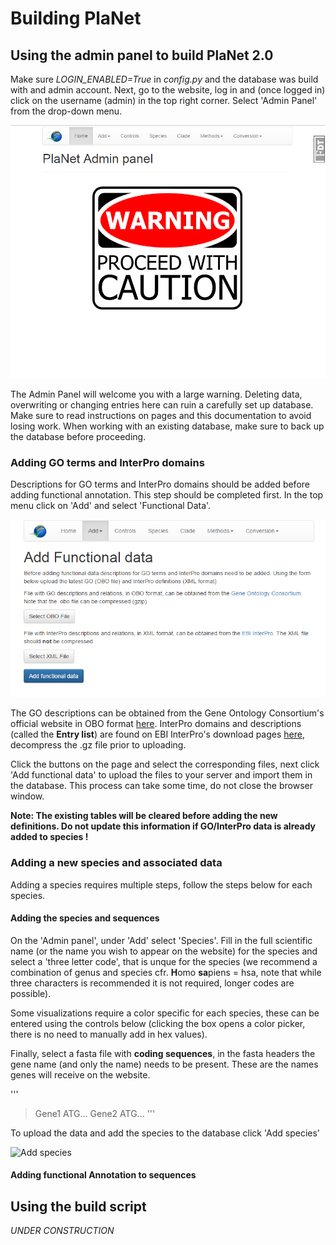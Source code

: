 # Building PlaNet

## Using the admin panel to build PlaNet 2.0

Make sure *LOGIN_ENABLED=True* in *config.py* and the database was build 
with and admin account. Next, go to the website, log in and (once logged
in) click on the username (admin) in the top right corner. Select 'Admin
Panel' from the drop-down menu.


![Admin pane](./images/admin_home.png "admin panel")

The Admin Panel will welcome you with a large warning. Deleting data, 
overwriting or changing entries here can ruin a carefully set up 
database. Make sure to read instructions on pages and this documentation
to avoid losing work. When working with an existing database, make sure
to back up the database before proceeding.

### Adding GO terms and InterPro domains

Descriptions for GO terms and InterPro domains should be added before
adding functional annotation. This step should be completed first. In
the top menu click on 'Add' and select 'Functional Data'. 
 
![Add functional data](./images/add_functional_data.png "Adding functional data")

The GO descriptions can be obtained from the Gene Ontology Consortium's 
official website in OBO format [here](http://geneontology.org/page/download-ontology).
InterPro domains and descriptions (called the **Entry list**) are found on EBI InterPro's download pages [here](https://www.ebi.ac.uk/interpro/download.html), 
decompress the .gz file prior to uploading. 

Click the buttons on the page and select the corresponding files, next 
click 'Add functional data' to upload the files to your server and 
import them in the database. This process can take some time, do not 
close the browser window. 

**Note: The existing tables will be cleared before adding the new 
definitions. Do not update this information if GO/InterPro data is 
already added to species !**


### Adding a new species and associated data

Adding a species requires multiple steps, follow the steps below for 
each species. 

#### Adding the species and sequences

On the 'Admin panel', under 'Add' select 'Species'. Fill in the 
full scientific name (or the name you wish to appear on the website) for
the species and select a 'three letter code', that is unque for the
species (we recommend a combination of genus and species cfr. **H**omo 
**sa**piens = hsa, note that while three characters is recommended it is
not required, longer codes are possible). 

Some visualizations require a color specific for each species, these can 
be entered using the controls below (clicking the box opens a color 
picker, there is no need to manually add in hex values).

Finally, select a fasta file with **coding sequences**, in the fasta 
headers the gene name (and only the name) needs to be present. These are
the names genes will receive on the website.

'''
>Gene1
ATG... 
>Gene2 
ATG... 
'''

To upload the data and add the species to the database click 'Add species'

![Add species](./image/add_species.png "Adding a species through the GUI")

#### Adding functional Annotation to sequences




## Using the build script

*UNDER CONSTRUCTION*